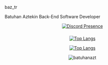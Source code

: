 baz_tr 

Batuhan Aztekin 
Back-End Software Developer

<div align="center">

   [![Discord Presence](https://lanyard-profile-readme.vercel.app/api/506835095798415372?idleMessage=Boş/AFK)](https://discord.com/users/506835095798415372)

### 

[![Top Langs](https://github-readme-stats.vercel.app/api?username=batuhanazt&theme=synthwave&show_icons=true)](https://github.com/batuhanazt/baz_tr?old_theme=react)

[![Top Langs](https://github-readme-stats.vercel.app/api/top-langs/?username=batuhanazt&hide=go,php,svelte&show_icons=true&theme=react)](https://github.com/batuhanazt/baz_tr)

<img src="https://komarev.com/ghpvc/?username=batuhanazt&label=Ziyaretçi%20Sayısı&color=0066ff" alt="batuhanazt" />
